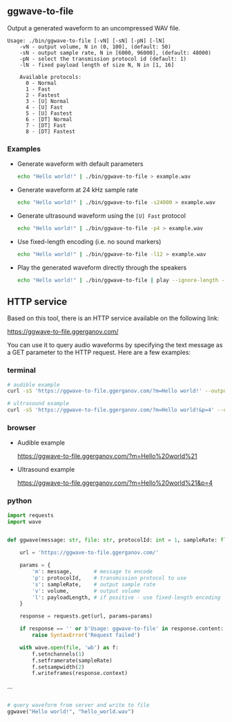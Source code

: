 ## ggwave-to-file

Output a generated waveform to an uncompressed WAV file.

```
Usage: ./bin/ggwave-to-file [-vN] [-sN] [-pN] [-lN]
    -vN - output volume, N in (0, 100], (default: 50)
    -sN - output sample rate, N in [6000, 96000], (default: 48000)
    -pN - select the transmission protocol id (default: 1)
    -lN - fixed payload length of size N, N in [1, 16]

    Available protocols:
      0 - Normal
      1 - Fast
      2 - Fastest
      3 - [U] Normal
      4 - [U] Fast
      5 - [U] Fastest
      6 - [DT] Normal
      7 - [DT] Fast
      8 - [DT] Fastest
```

### Examples

- Generate waveform with default parameters

  ```bash
  echo "Hello world!" | ./bin/ggwave-to-file > example.wav
  ```

- Generate waveform at 24 kHz sample rate

  ```bash
  echo "Hello world!" | ./bin/ggwave-to-file -s24000 > example.wav
  ```

- Generate ultrasound waveform using the `[U] Fast` protocol

  ```bash
  echo "Hello world!" | ./bin/ggwave-to-file -p4 > example.wav
  ```

- Use fixed-length encoding (i.e. no sound markers)

  ```bash
  echo "Hello world!" | ./bin/ggwave-to-file -l12 > example.wav
  ```

- Play the generated waveform directly through the speakers

  ```bash
  echo "Hello world!" | ./bin/ggwave-to-file | play --ignore-length -t wav -
  ```

## HTTP service

Based on this tool, there is an HTTP service available on the following link:

https://ggwave-to-file.ggerganov.com/

You can use it to query audio waveforms by specifying the text message as a GET parameter to the HTTP request. Here are a few examples:

### terminal

```bash
# audible example
curl -sS 'https://ggwave-to-file.ggerganov.com/?m=Hello world!' --output hello.wav

# ultrasound example
curl -sS 'https://ggwave-to-file.ggerganov.com/?m=Hello world!&p=4' --output hello.wav
```

### browser

- Audible example

  https://ggwave-to-file.ggerganov.com/?m=Hello%20world%21

- Ultrasound example

  https://ggwave-to-file.ggerganov.com/?m=Hello%20world%21&p=4


### python

```python
import requests
import wave


def ggwave(message: str, file: str, protocolId: int = 1, sampleRate: float = 48000, volume: int = 50, payloadLength: int = -1):

    url = 'https://ggwave-to-file.ggerganov.com/'

    params = {
        'm': message,       # message to encode
        'p': protocolId,    # transmission protocol to use
        's': sampleRate,    # output sample rate
        'v': volume,        # output volume
        'l': payloadLength, # if positive - use fixed-length encoding
    }

    response = requests.get(url, params=params)

    if response == '' or b'Usage: ggwave-to-file' in response.content:
        raise SyntaxError('Request failed')

    with wave.open(file, 'wb') as f:
        f.setnchannels(1)
        f.setframerate(sampleRate)
        f.setsampwidth(2)
        f.writeframes(response.context)

```

...

```python

# query waveform from server and write to file
ggwave("Hello world!", "hello_world.wav")


```
